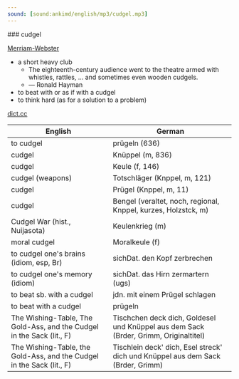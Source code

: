 ```yaml
---
sound: [sound:ankimd/english/mp3/cudgel.mp3]
---
```


\### cudgel

[Merriam-Webster](https://www.merriam-webster.com/dictionary/cudgel)

- a short heavy club
    - The eighteenth-century audience went to the theatre armed with whistles, rattles, … and sometimes even wooden cudgels.
    - — Ronald Hayman
- to beat with or as if with a cudgel
- to think hard (as for a solution to a problem)

[dict.cc](https://www.dict.cc/cudgel)

| English        | German       |
| -------------- | ------------ |
| to cudgel | prügeln (636) |
| cudgel | Knüppel (m, 836) |
| cudgel | Keule (f, 146) |
| cudgel (weapons) | Totschläger (Knppel, m, 121) |
| cudgel | Prügel (Knppel, m, 11) |
| cudgel | Bengel (veraltet, noch, regional, Knppel, kurzes, Holzstck, m) |
| Cudgel War (hist., Nuijasota) | Keulenkrieg (m) |
| moral cudgel | Moralkeule (f) |
| to cudgel one's brains (idiom, esp, Br) | sichDat. den Kopf zerbrechen |
| to cudgel one's memory (idiom) | sichDat. das Hirn zermartern (ugs) |
| to beat sb. with a cudgel | jdn. mit einem Prügel schlagen |
| to beat with a cudgel | prügeln |
| The Wishing-Table, The Gold-Ass, and the Cudgel in the Sack (lit., F) | Tischchen deck dich, Goldesel und Knüppel aus dem Sack (Brder, Grimm, Originaltitel) |
| The Wishing-Table, the Gold-Ass, and the Cudgel in the Sack (lit., F) | Tischlein deck' dich, Esel streck' dich und Knüppel aus dem Sack (Brder, Grimm) |
